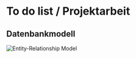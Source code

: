 # To do list / Projektarbeit 

## Datenbankmodell

![Entity-Relationship Model](er.png "Entity-Relationship Model")


## 
